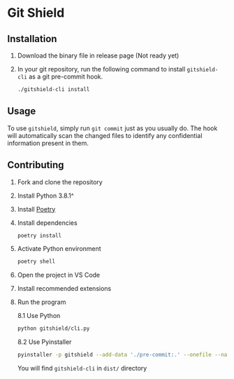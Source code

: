# Git Shield

## Installation

1. Download the binary file in release page (Not ready yet)
2. In your git repository, run the following command to install `gitshield-cli` as a git pre-commit hook.

    ```bash
    ./gitshield-cli install
    ```

## Usage

To use `gitshield`, simply run `git commit` just as you usually do. The hook will automatically scan the changed files to identify any confidential information present in them.

## Contributing

1. Fork and clone the repository
2. Install Python 3.8.1^
3. Install [Poetry](https://python-poetry.org/docs/#installing-with-the-official-installer)
4. Install dependencies

    ```bash
    poetry install
    ```

5. Activate Python environment

    ```bash
    poetry shell
    ```

6. Open the project in VS Code
7. Install recommended extensions
8. Run the program

    8.1 Use Python

    ```bash
    python gitshield/cli.py
    ```

    8.2 Use Pyinstaller

    ```bash
    pyinstaller -p gitshield --add-data './pre-commit:.' --onefile --name gitshield-cli gitshield/cli.py
    ```

    You will find `gitshield-cli` in `dist/` directory
